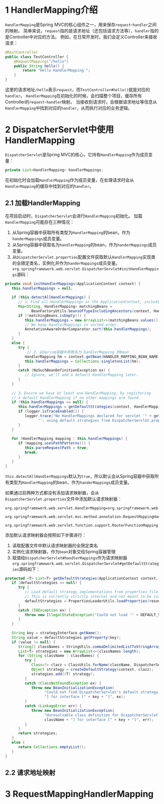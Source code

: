 # 1 HandlerMapping介绍
`HandlerMapping`是Spring MVC的核心组件之一，用来保存`request`-`handler`之间的映射。
简单来说，`request`指的是请求地址（还包括请求方法等），`handler`指的是Controller中对应的方法。
例如，在日常开发时，我们会定义Controller来接收请求：
```java
@RestController
public class TestController {
	@RequestMapping("/hello")
	public String hello() {
		return "Hello HandlerMapping`";
	}
}
```
这里的请求地址`/hello`表示`request`，而`TestController#hello()`就是对应的`handler`。
`HandlerMapping`在初始化的时候，会扫描整个项目，缓存所有Controller的`request`-`handler`映射。
当接收到请求时，会根据请求地址等信息从`HandlerMapping`中找到对应的`handler`，从而执行对应的业务逻辑。
# 2 DispatcherServlet中使用HandlerMapping
`DispatcherServlet`是Spring MVC的核心，它持有`HandlerMapping`作为成员变量：
```java
private List<HandlerMapping> handlerMappings;
```
在初始化时会加载`HandlerMapping`作为成员变量，在处理请求时会从`HandlerMapping`的缓存中找到对应的`handler`。
## 2.1 加载HandlerMapping
在项目启动时，`DispatcherServlet`会进行`HandlerMapping`初始化。
加载`HandlerMapping`可能存在三种情况：
1. 从Spring容器中获取所有类型为`HandlerMapping`的bean，作为`handerMappings`成员变量。
2. 从Spring容器中获取名为`handlerMapping`的bean，作为`handerMappings`成员变量。
3. 从`DispatcherServlet.properties`配置文件获取默认`HandlerMapping`实现类的全限定类名，实例化并作为`handerMappings`成员变量。
`org.springframework.web.servlet.DispatcherServlet#initHandlerMappings`源码：
```java
private void initHandlerMappings(ApplicationContext context) {  
   this.handlerMappings = null;  
  
   if (this.detectAllHandlerMappings) {  
      // 1、Find all HandlerMappings in the ApplicationContext, including ancestor contexts.  
      Map<String, HandlerMapping> matchingBeans =  
            BeanFactoryUtils.beansOfTypeIncludingAncestors(context, HandlerMapping.class, true, false);  
      if (!matchingBeans.isEmpty()) {  
         this.handlerMappings = new ArrayList<>(matchingBeans.values());  
         // We keep HandlerMappings in sorted order.  
         AnnotationAwareOrderComparator.sort(this.handlerMappings);  
      }  
   }  
   else {  
      try {  
	      // 2、从Spring容器中获取名为`handlerMapping`的bean
         HandlerMapping hm = context.getBean(HANDLER_MAPPING_BEAN_NAME, HandlerMapping.class);  
         this.handlerMappings = Collections.singletonList(hm);  
      }  
      catch (NoSuchBeanDefinitionException ex) {  
         // Ignore, we'll add a default HandlerMapping later.  
      }  
   }  
  
   // 3、Ensure we have at least one HandlerMapping, by registering  
   // a default HandlerMapping if no other mappings are found.   
   if (this.handlerMappings == null) {  
      this.handlerMappings = getDefaultStrategies(context, HandlerMapping.class);  
      if (logger.isTraceEnabled()) {  
         logger.trace("No HandlerMappings declared for servlet '" + getServletName() +  
               "': using default strategies from DispatcherServlet.properties");  
      }  
   }  
  
   for (HandlerMapping mapping : this.handlerMappings) {  
      if (mapping.usesPathPatterns()) {  
         this.parseRequestPath = true;  
         break;  
      }  
   }  
}
```
`this.detectAllHandlerMappings`默认为`true`，所以默认会从Spring容器中获取所有类型为`HandlerMapping`的bean，作为`handerMappings`成员变量。

如果通过前两种方式都没有添加请求映射器，会从`DispatcherServlet.properties`文件中添加默认请求映射器：
```properties
org.springframework.web.servlet.HandlerMapping=org.springframework.web.servlet.handler.BeanNameUrlHandlerMapping,\  
   org.springframework.web.servlet.mvc.method.annotation.RequestMappingHandlerMapping,\  
   org.springframework.web.servlet.function.support.RouterFunctionMapping
```
添加默认请求映射器会按照如下步骤进行：
1. 读取配置文件中默认请求映射器的全限定类名
2. 实例化请求映射器，作为`bean`对象交给Spring容器管理
3. 赋值给`DispatcherServlet#handlerMappings`作为请求映射器
`org.springframework.web.servlet.DispatcherServlet#getDefaultStrategies`源码如下：
```java
protected <T> List<T> getDefaultStrategies(ApplicationContext context, Class<T> strategyInterface) {  
   if (defaultStrategies == null) {  
      try {  
         // Load default strategy implementations from properties file.  
         // This is currently strictly internal and not meant to be customized         // by application developers.         ClassPathResource resource = new ClassPathResource(DEFAULT_STRATEGIES_PATH, DispatcherServlet.class);  
         defaultStrategies = PropertiesLoaderUtils.loadProperties(resource);  
      }  
      catch (IOException ex) {  
         throw new IllegalStateException("Could not load '" + DEFAULT_STRATEGIES_PATH + "': " + ex.getMessage());  
      }  
   }  
  
   String key = strategyInterface.getName();  
   String value = defaultStrategies.getProperty(key);  
   if (value != null) {  
      String[] classNames = StringUtils.commaDelimitedListToStringArray(value);  
      List<T> strategies = new ArrayList<>(classNames.length);  
      for (String className : classNames) {  
         try {  
            Class<?> clazz = ClassUtils.forName(className, DispatcherServlet.class.getClassLoader());  
            Object strategy = createDefaultStrategy(context, clazz);  
            strategies.add((T) strategy);  
         }  
         catch (ClassNotFoundException ex) {  
            throw new BeanInitializationException(  
                  "Could not find DispatcherServlet's default strategy class [" + className +  
                  "] for interface [" + key + "]", ex);  
         }  
         catch (LinkageError err) {  
            throw new BeanInitializationException(  
                  "Unresolvable class definition for DispatcherServlet's default strategy class [" +  
                  className + "] for interface [" + key + "]", err);  
         }  
      }  
      return strategies;  
   }  
   else {  
      return Collections.emptyList();  
   }  
}
```
## 2.2 请求地址映射


# 3 RequestMappingHandlerMapping
